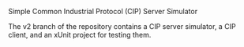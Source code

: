 Simple Common Industrial Protocol (CIP) Server Simulator

The v2 branch of the repository contains a CIP server simulator, a CIP client, and an xUnit project for testing them.
